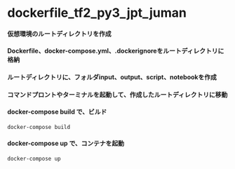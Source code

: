 # dockerfile_tf2_py3_jpt_juman

#### 仮想環境のルートディレクトリを作成

#### Dockerfile、docker-compose.yml、.dockerignoreをルートディレクトリに格納

#### ルートディレクトリに、フォルダinput、output、script、notebookを作成

#### コマンドプロントやターミナルを起動して、作成したルートディレクトリに移動

#### docker-compose build で、ビルド

```ruby:
docker-compose build
```

#### docker-compose up で、コンテナを起動

```ruby:
docker-compose up
```
